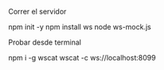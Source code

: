 Correr el servidor

npm init -y
npm install ws
node ws-mock.js

Probar desde terminal

npm i -g wscat
wscat -c ws://localhost:8099

